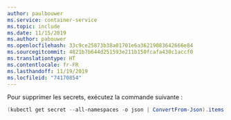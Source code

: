 ```yaml
---
author: paulbouwer
ms.service: container-service
ms.topic: include
ms.date: 11/15/2019
ms.author: pabouwer
ms.openlocfilehash: 33c9ce25873b38a01701e6a36219083642666e84
ms.sourcegitcommit: 4821b7b644d251593e211b150fcafa430c1accf0
ms.translationtype: HT
ms.contentlocale: fr-FR
ms.lasthandoff: 11/19/2019
ms.locfileid: "74170854"
---
```

Pour supprimer les secrets, exécutez la commande suivante :

```powershell
(kubectl get secret --all-namespaces -o json | ConvertFrom-Json).items.metadata |% { if ($_.name -match "istio.") { "Deleting {0}.{1}" -f $_.namespace, $_.name; kubectl delete secret -n $_.namespace $_.name } }
```
